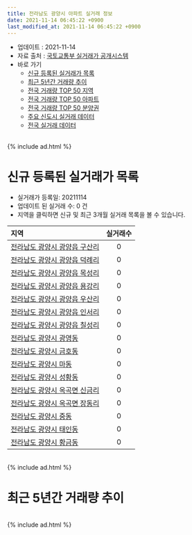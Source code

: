 ```yaml
---
title: 전라남도 광양시 아파트 실거래 정보
date: 2021-11-14 06:45:22 +0900
last_modified_at: 2021-11-14 06:45:22 +0900
---
```


* 업데이트 : 2021-11-14
* 자료 출처 : [국토교통부 실거래가 공개시스템](http://rt.molit.go.kr)
* 바로 가기
    * [신규 등록된 실거래가 목록](#신규-등록된-실거래가-목록)
    * [최근 5년간 거래량 추이](#최근-5년간-거래량-추이)
    * [전국 거래량 TOP 50 지역](https://inasie.github.io/apt-trade-info/최근-3개월-전국에서-가장-거래가-많이-발생한-지역)
    * [전국 거래량 TOP 50 아파트](https://inasie.github.io/apt-trade-info/최근-3개월-전국에서-가장-거래가-많이-발생한-아파트)
    * [전국 거래량 TOP 50 분양권](https://inasie.github.io/apt-trade-info/최근-3개월-전국에서-가장-거래가-많이-발생한-분양권)
    * [주요 신도시 실거래 데이터](https://inasie.github.io/apt-trade-info/주요-신도시)
    * [전국 실거래 데이터](https://inasie.github.io/apt-trade-info/전국)

<br>
{% include ad.html %}
<br>

# 신규 등록된 실거래가 목록
* 실거래가 등록일: 20211114
* 업데이트 된 실거래 수: 0 건
* 지역을 클릭하면 신규 및 최근 3개월 실거래 목록을 볼 수 있습니다.


|지역|실거래수|
|:---|:---:|
|[전라남도 광양시 광양읍 구산리](https://inasie.github.io/apt-trade-info/전라남도-광양시-광양읍-구산리)|0|
|[전라남도 광양시 광양읍 덕례리](https://inasie.github.io/apt-trade-info/전라남도-광양시-광양읍-덕례리)|0|
|[전라남도 광양시 광양읍 목성리](https://inasie.github.io/apt-trade-info/전라남도-광양시-광양읍-목성리)|0|
|[전라남도 광양시 광양읍 용강리](https://inasie.github.io/apt-trade-info/전라남도-광양시-광양읍-용강리)|0|
|[전라남도 광양시 광양읍 우산리](https://inasie.github.io/apt-trade-info/전라남도-광양시-광양읍-우산리)|0|
|[전라남도 광양시 광양읍 인서리](https://inasie.github.io/apt-trade-info/전라남도-광양시-광양읍-인서리)|0|
|[전라남도 광양시 광양읍 칠성리](https://inasie.github.io/apt-trade-info/전라남도-광양시-광양읍-칠성리)|0|
|[전라남도 광양시 광영동](https://inasie.github.io/apt-trade-info/전라남도-광양시-광영동)|0|
|[전라남도 광양시 금호동](https://inasie.github.io/apt-trade-info/전라남도-광양시-금호동)|0|
|[전라남도 광양시 마동](https://inasie.github.io/apt-trade-info/전라남도-광양시-마동)|0|
|[전라남도 광양시 성황동](https://inasie.github.io/apt-trade-info/전라남도-광양시-성황동)|0|
|[전라남도 광양시 옥곡면 신금리](https://inasie.github.io/apt-trade-info/전라남도-광양시-옥곡면-신금리)|0|
|[전라남도 광양시 옥곡면 장동리](https://inasie.github.io/apt-trade-info/전라남도-광양시-옥곡면-장동리)|0|
|[전라남도 광양시 중동](https://inasie.github.io/apt-trade-info/전라남도-광양시-중동)|0|
|[전라남도 광양시 태인동](https://inasie.github.io/apt-trade-info/전라남도-광양시-태인동)|0|
|[전라남도 광양시 황금동](https://inasie.github.io/apt-trade-info/전라남도-광양시-황금동)|0|


<br>
{% include ad.html %}
<br>

# 최근 5년간 거래량 추이


<div style="width:100%;">
    <canvas id="deal_progress" height="200"></canvas>
</div>

<script>
new Chart(document.getElementById("deal_progress"), {
    type: 'line',
    data: {
        labels: ['201611','201612','201701','201702','201703','201704','201705','201706','201707','201708','201709','201710','201711','201712','201801','201802','201803','201804','201805','201806','201807','201808','201809','201810','201811','201812','201901','201902','201903','201904','201905','201906','201907','201908','201909','201910','201911','201912','202001','202002','202003','202004','202005','202006','202007','202008','202009','202010','202011','202012','202101','202102','202103','202104','202105','202106','202107','202108','202109','202110','202111'],
        datasets: [{
            label: '매매',
            pointRadius: 1,
            data: [229, 212, 176, 213, 255, 237, 231, 275, 233, 227, 410, 166, 285, 191, 259, 244, 253, 306, 399, 308, 250, 251, 232, 305, 316, 243, 401, 305, 518, 297, 272, 252, 227, 243, 327, 399, 311, 317, 246, 409, 429, 377, 325, 417, 601, 363, 348, 309, 451, 450, 272, 271, 337, 664, 561, 353, 446, 283, 225, 254, 40],
            borderColor: "rgba(255, 201, 14, 1)",
            backgroundColor: "rgba(255, 201, 14, 0.5)",
            fill: false,
            lineTension: 0
        },{
            label: '전월세',
            pointRadius: 1,
            data: [139, 120, 114, 253, 163, 173, 199, 119, 170, 191, 127, 199, 214, 82, 126, 233, 140, 198, 130, 98, 129, 147, 65, 77, 115, 87, 164, 467, 133, 251, 226, 243, 230, 332, 214, 179, 134, 93, 94, 535, 164, 98, 263, 119, 149, 162, 102, 109, 88, 82, 75, 473, 123, 318, 420, 201, 183, 171, 249, 117, 18],
            borderColor: "rgba(0, 141, 185, 1)",
            backgroundColor: "rgba(0, 141, 185, 0.5)",
            fill: false,
            lineTension: 0
        }
        ]
    },
    options: {
        responsive: true,
        title: {
            display: false
        },
        tooltips: {
            mode: 'index',
            intersect: false
        },
        hover: {
            mode: 'nearest',
            intersect: true
        },
        scales: {
            xAxes: [{
                display: true,
                scaleLabel: {
                    display: true,
                    labelString: '년/월'
                }
            }],
            yAxes: [{
                display: true,
                ticks: {
                    suggestedMin: 0,
                },
                scaleLabel: {
                    display: true,
                    labelString: '실거래 수'
                }
            }]
        }
    }
});

</script>


<br>
{% include ad.html %}
<br>

